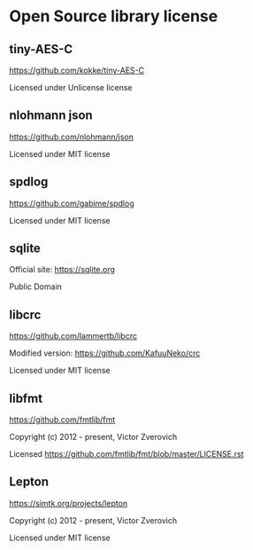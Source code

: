 # Open Source library license  
  
  
## tiny-AES-C  
https://github.com/kokke/tiny-AES-C  

Licensed under Unlicense license  
  
  
## nlohmann json    
https://github.com/nlohmann/json  
  
Licensed under MIT license  
  
  
## spdlog    
https://github.com/gabime/spdlog  
  
Licensed under MIT license  
  
  
## sqlite    
Official site: https://sqlite.org  
  
Public Domain  
  
  
## libcrc    
https://github.com/lammertb/libcrc  
  
Modified version: https://github.com/KafuuNeko/crc
  
Licensed under MIT license  

## libfmt  
https://github.com/fmtlib/fmt  
  
Copyright (c) 2012 - present, Victor Zverovich  
  
Licensed https://github.com/fmtlib/fmt/blob/master/LICENSE.rst  

## Lepton  
https://simtk.org/projects/lepton  
  
Copyright (c) 2012 - present, Victor Zverovich  
  
Licensed under MIT license  